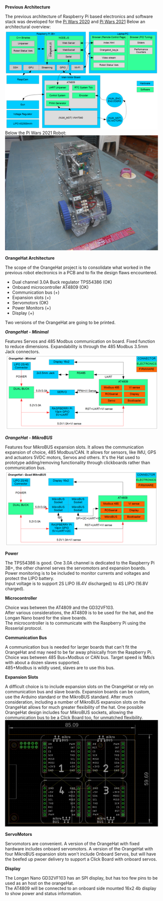 **Previous Architecture**  

The previous architecture of Raspberry Pi based electronics and software stack was developed for the [Pi Wars 2020](https://fatherofmachines.blogspot.com/p/pi-wars-2020.html) and [Pi Wars 2021](https://orangebotpiwars2021.blogspot.com/)
Below an architectural overview:  
![OrangeBot Architecture](https://raw.githubusercontent.com/OrsoEric/OrangeHat/main/Architecture/2021-06-26%20OrangeBot%20Architecture.PNG)  
Below the Pi Wars 2021 Robot:  
![OrangeBot Robot](https://raw.githubusercontent.com/OrsoEric/OrangeHat/main/Architecture/2020-09-06%20OrangeBot.JPG)  

**OrangeHat Architecture**  

The scope of the OrangeHat project is to consolidate what worked in the previous robot electronics in a PCB and to fix the design flaws encountered.  
 -  Dual channel 3.0A Buck regulator TPS54386 (OK)
 -  Onboard microcontroller AT4809 (OK)
 -  Communication bus (+)
 -  Expansion slots (+)
 -  Servomotors (OK)
 -  Power Monitors (+)
 -  Display (+)

Two versions of the OrangeHat are going to be printed.  

***OrangeHat - Minimal***  

Features Servos and 485 Modbus communication on board. Fixed function to reduce dimensions.  Expandability is through the 485 Modbus 3.5mm Jack connectors.  
![OrangeHat Minimal](https://raw.githubusercontent.com/OrsoEric/OrangeHat/main/Architecture/2021-07-31%20Architecture%20Minimal.PNG)  

***OrangeHat - MikroBUS***  

Features four MikroBUS expansion slots. It allows the communication expansion of choice, 485 Modbus/CAN. It allows for sensors, like IMU, GPS and actuators 5VDC motors, Servos and others. It's the Hat used to prototype adding/removing functionality through clickboards rather than communication bus.  
![OrangeHat MikroBUS](https://raw.githubusercontent.com/OrsoEric/OrangeHat/main/Architecture/2021-07-31%20Architecture%20Quad%20MikroBUS.PNG)  


**Power**  

The TPS54386 is good. One 3.0A channel is dedicated to the Raspberry Pi 3B+, the other channel serves the servomotors and expansion boards.  
Power monitoring is to be included to monitor currents and voltages and protect the LIPO battery.  
Input voltage is to support 2S LIPO (6.4V discharged) to 4S LIPO (16.8V charged).  

**Microcontroller**  

Choice was between the AT4809 and the GD32VF103.  
After various considerations, the AT4809 is to be used for the hat, and the Longan Nano board for the slave boards.  
The microcontroller is to communicate with the Raspberry Pi using the Rosserial protocol.

**Communication Bus**  

A communication bus is needed for larger boards that can't fit the OrangeHat and may need to be far away phisically from the Raspberry Pi.  
Choice was between 485 Bus+Modbus or CAN bus. Target speed is 1Mb/s with about a dozen slaves supported.    
485+Modbus is wildly used, slaves are to use this bus.  

**Expansion Slots**  

A difficult choice is to include expansion slots on the OrangeHat or rely on communication bus and slave boards. Expansion boards can be custom, use the Arduino standard or the MikroBUS standard. After much consideration, including a number of MikroBUS expansion slots on the OrangeHat allows for much greater flexibility of the hat. One possible OrangeHat design includes four MikroBUS sockets, allowing the communication bus to be a Click Board too, for unmatched flexibility.  
![Four MikroBUS Sokets](https://raw.githubusercontent.com/OrsoEric/OrangeHat/main/Architecture/2021-07-31%20IDEA%20Quad%20MikroBUS.PNG)

**ServoMotors**  

Servomotors are convenient. A version of the OrangeHat with fixed hardware includes onboard servomotors. A version of the OrangeHat with four MikroBUS expansion slots won't include Onboard Servos, but will have the beefed up pwoer delivery to support a Click Board with onboard servos.  

**Display**  

The Longan Nano GD32VF103 has an SPI display, but has too few pins to be used as an host on the orangeHat.  
The AT4809 will be connected to an onboard side mounted 16x2 4b display to show power and status information.  
